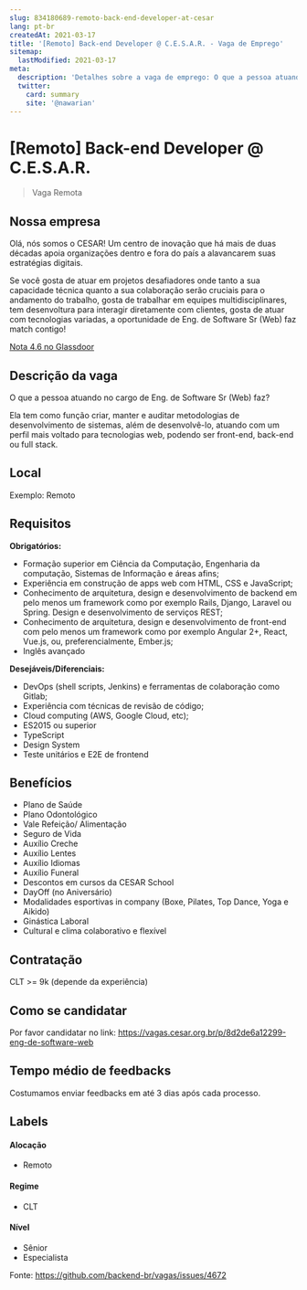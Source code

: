 ```yaml
---
slug: 834180689-remoto-back-end-developer-at-cesar
lang: pt-br
createdAt: 2021-03-17
title: '[Remoto] Back-end Developer @ C.E.S.A.R. - Vaga de Emprego'
sitemap:
  lastModified: 2021-03-17
meta:
  description: 'Detalhes sobre a vaga de emprego: O que a pessoa atuando no cargo de Eng. de Software Sr (Web) faz? Ela tem como função criar, manter e auditar metodologias de desenvolvimento de sistemas, além de desenvolvê-lo, atuando com um perfil mais voltado para tecnologias web, podendo ser front-end, back-end ou full stack.'
  twitter:
    card: summary
    site: '@nawarian'
---
```


# [Remoto] Back-end Developer @ C.E.S.A.R.

> Vaga Remota

## Nossa empresa

Olá, nós somos o CESAR! Um centro de inovação que há mais de duas décadas apoia organizações dentro e fora do país a alavancarem suas estratégias digitais.

Se você gosta de atuar em projetos desafiadores onde tanto a sua capacidade técnica quanto a sua colaboração serão cruciais para o andamento do trabalho, gosta de trabalhar em equipes multidisciplinares, tem desenvoltura para interagir diretamente com clientes, gosta de atuar com tecnologias variadas, a oportunidade de Eng. de Software Sr (Web) faz match contigo!

[Nota 4.6 no Glassdoor](https://www.glassdoor.com.br/Vis%C3%A3o-geral/Trabalhar-na-Centro-de-Estudos-e-Sistemas-Avan%C3%A7ados-do-Recife-C-E-S-A-R-EI_IE154695.13,71.htm)


## Descrição da vaga
O que a pessoa atuando no cargo de Eng. de Software Sr (Web) faz?

Ela tem como função criar, manter e auditar metodologias de desenvolvimento de sistemas, além de desenvolvê-lo, atuando com um perfil mais voltado para tecnologias web, podendo ser front-end, back-end ou full stack.

## Local

Exemplo: Remoto

## Requisitos

**Obrigatórios:**
- Formação superior em Ciência da Computação, Engenharia da computação, Sistemas de Informação e áreas afins;
- Experiência em construção de apps web com HTML, CSS e JavaScript;
- Conhecimento de arquitetura, design e desenvolvimento de backend em pelo menos um framework como por exemplo Rails, Django, Laravel ou Spring. Design e desenvolvimento de serviços REST;
- Conhecimento de arquitetura, design e desenvolvimento de front-end com pelo menos um framework como por exemplo Angular 2+, React, Vue.js, ou, preferencialmente, Ember.js;
- Inglês avançado

**Desejáveis/Diferenciais:**
- DevOps (shell scripts, Jenkins) e ferramentas de colaboração como Gitlab;
- Experiência com técnicas de revisão de código;
- Cloud computing (AWS, Google Cloud, etc);
- ES2015 ou superior
- TypeScript
- Design System
- Teste unitários e E2E de frontend

## Benefícios

- Plano de Saúde
- Plano Odontológico
- Vale Refeição/ Alimentação
- Seguro de Vida
- Auxílio Creche
- Auxílio Lentes
- Auxílio Idiomas
- Auxílio Funeral
- Descontos em cursos da CESAR School
- DayOff (no Aniversário)
- Modalidades esportivas in company (Boxe, Pilates, Top Dance, Yoga e Aikido)
- Ginástica Laboral
- Cultural e clima colaborativo e flexível

## Contratação

CLT >= 9k (depende da experiência)

## Como se candidatar

Por favor candidatar no link: https://vagas.cesar.org.br/p/8d2de6a12299-eng-de-software-web

## Tempo médio de feedbacks

Costumamos enviar feedbacks em até 3 dias após cada processo.

## Labels

#### Alocação
- Remoto

#### Regime
- CLT

#### Nível
- Sênior
- Especialista




Fonte: https://github.com/backend-br/vagas/issues/4672